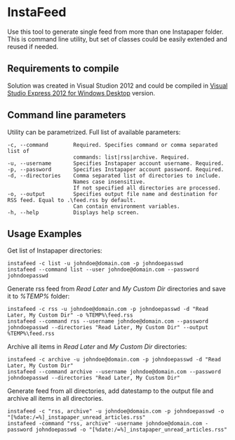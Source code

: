 InstaFeed
=========

Use this tool to generate single feed from more than one Instapaper folder. This is command line utility, but set of classes could be easily extended and reused if needed.

Requirements to compile
-----------------------

Solution was created in Visual Studion 2012 and could be compiled in [Visual Studio Express 2012 for Windows Desktop](http://www.microsoft.com/visualstudio/eng/products/visual-studio-express-for-windows-desktop) version.

Command line parameters
-----------------------

Utility can be parametrized. Full list of available parameters:

    -c, --command        Required. Specifies command or comma separated list of
						 commands: list|rss|archive. Required.
    -u, --username       Specifies Instapaper account username. Required.
    -p, --password       Specifies Instapaper account password. Required.
    -d, --directories    Comma separated list of directories to include.
                         Names case insensitive.
                         If not specified all directories are processed.
    -o, --output         Specifies output file name and destination for RSS feed. Equal to .\feed.rss by default.
                         Can contain environment variables.
    -h, --help           Displays help screen.

Usage Examples
--------------

Get list of Instapaper directories:

    instafeed -c list -u johndoe@domain.com -p johndoepasswd
    instafeed --command list --user johndoe@domain.com --password johndoepasswd

Generate rss feed from _Read Later_ and _My Custom Dir_ directories and save it to _%TEMP%_ folder:

    instafeed -c rss -u johndoe@domain.com -p johndoepasswd -d "Read Later, My Custom Dir" -o %TEMP%\feed.rss
    instafeed --command rss --username johndoe@domain.com --password johndoepasswd --directories "Read Later, My Custom Dir" --output %TEMP%\feed.rss

Archive all items in _Read Later_ and _My Custom Dir_ directories:

    instafeed -c archive -u johndoe@domain.com -p johndoepasswd -d "Read Later, My Custom Dir"
    instafeed --command archive --username johndoe@domain.com --password johndoepasswd --directories "Read Later, My Custom Dir"

Generate feed from all directories, add datestamp to the output file and archive all items in all directories.

    instafeed -c "rss, archive" -u johndoe@domain.com -p johndoepasswd -o "[%date:/=%]_instapaper_unread_articles.rss"
    instafeed -command "rss, archive" -username johndoe@domain.com -password johndoepasswd -o "[%date:/=%]_instapaper_unread_articles.rss"

